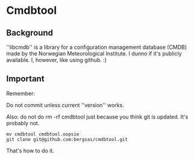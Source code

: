 Cmdbtool
========

Background
----------
''libcmdb'' is a library for a configuration management database (CMDB)
made by the Norwegian Meteorological Institute. I dunno if it's publicly
available. I, however, like using github. :)

Important
---------

Remember:

  Do not commit unless current ''version''
  works.

  Also: do not do rm -rf cmdbtool just because
  you think git is updated. It's probably not.

    mv cmdbtool cmdbtool.oopsie
    git clone git@github.com:bergsas/cmdbtool.git

  That's how to do it.
